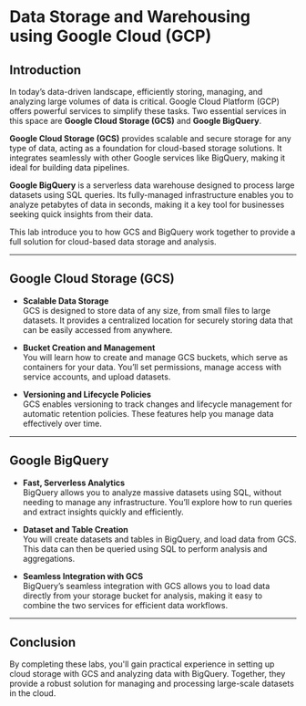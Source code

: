 # Data Storage and Warehousing using Google Cloud (GCP)

## Introduction

In today’s data-driven landscape, efficiently storing, managing, and analyzing large volumes of data is critical. Google Cloud Platform (GCP) offers powerful services to simplify these tasks. Two essential services in this space are **Google Cloud Storage (GCS)** and **Google BigQuery**.

**Google Cloud Storage (GCS)** provides scalable and secure storage for any type of data, acting as a foundation for cloud-based storage solutions. It integrates seamlessly with other Google services like BigQuery, making it ideal for building data pipelines.

**Google BigQuery** is a serverless data warehouse designed to process large datasets using SQL queries. Its fully-managed infrastructure enables you to analyze petabytes of data in seconds, making it a key tool for businesses seeking quick insights from their data.

This lab introduce you to how GCS and BigQuery work together to provide a full solution for cloud-based data storage and analysis.

---

##  Google Cloud Storage (GCS)

- **Scalable Data Storage**  
  GCS is designed to store data of any size, from small files to large datasets. It provides a centralized location for securely storing data that can be easily accessed from anywhere.
  
- **Bucket Creation and Management**  
  You will learn how to create and manage GCS buckets, which serve as containers for your data. You’ll set permissions, manage access with service accounts, and upload datasets.

- **Versioning and Lifecycle Policies**  
  GCS enables versioning to track changes and lifecycle management for automatic retention policies. These features help you manage data effectively over time.

---

##  Google BigQuery

- **Fast, Serverless Analytics**  
  BigQuery allows you to analyze massive datasets using SQL, without needing to manage any infrastructure. You’ll explore how to run queries and extract insights quickly and efficiently.

- **Dataset and Table Creation**  
  You will create datasets and tables in BigQuery, and load data from GCS. This data can then be queried using SQL to perform analysis and aggregations.

- **Seamless Integration with GCS**  
  BigQuery’s seamless integration with GCS allows you to load data directly from your storage bucket for analysis, making it easy to combine the two services for efficient data workflows.

---

## Conclusion

By completing these labs, you'll gain practical experience in setting up cloud storage with GCS and analyzing data with BigQuery. Together, they provide a robust solution for managing and processing large-scale datasets in the cloud.


